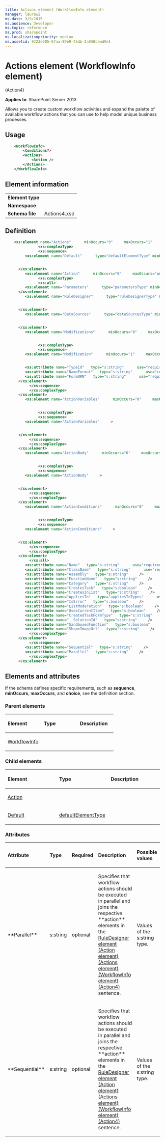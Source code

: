 ```yaml
---
title: Actions element (WorkflowInfo element)
manager: laurawi
ms.date: 3/9/2015
ms.audience: Developer
ms.topic: reference
ms.prod: sharepoint
ms.localizationpriority: medium
ms.assetid: 9323e205-67aa-89b9-45db-2a050cead9e1
---
```


# Actions element (WorkflowInfo element) 

(Action4)

**Applies to**: SharePoint Server 2013

Allows you to create custom workflow activities and expand the palette of available workflow actions that you can use to help model unique business processes.

## Usage

```XML
    <WorkflowInfo>
        <Conditions?>
        <Actions>
            <Action />
        </Actions>
    </WorkflowInfo>
```

## Element information

|   |   |
|---|---|
| **Element type**  |  |
| **Namespace**     |  |
| **Schema file**   | Actions4.xsd |


## Definition

```XML
    <xs:element name="Actions"      minOccurs="0"     maxOccurs="1"    >
               <xs:complexType>
               <xs:sequence>
         <xs:element name="Default"      type="defaultElementType" minOccurs="0"     maxOccurs="1"    >


      </xs:element>  
         <xs:element name="Action"      minOccurs="0"     maxOccurs="unbounded"    >
               <xs:complexType>
               <xs:all>
         <xs:element name="Parameters"      type="parametersType" minOccurs="0"     maxOccurs="1"    >
      </xs:element>  
         <xs:element name="RuleDesigner"      type="ruleDesignerType" minOccurs="1"     maxOccurs="1"    >


      </xs:element>  
         <xs:element name="DataSources"      type="dataSourcesType" minOccurs="0"     maxOccurs="1"    >


      </xs:element>  
         <xs:element name="Modifications"      minOccurs="0"     maxOccurs="1"    >


               <xs:complexType>
               <xs:sequence>
         <xs:element name="Modification"      minOccurs="1"     maxOccurs="unbounded"    >


         <xs:attribute name="TypeId"   type="s:string"      use="required"     />
         <xs:attribute name="NameFormat"   type="s:string"      use="required"     />
         <xs:attribute name="FormURN"   type="s:string"      use="required"     />
      </xs:element>  
           </xs:sequence>
           </xs:complexType>
      </xs:element>  
         <xs:element name="ActionVariables"      minOccurs="0"     maxOccurs="1"    >


               <xs:complexType>
               <xs:sequence>
         <xs:element name="ActionVariables"     >


      </xs:element>  
           </xs:sequence>
           </xs:complexType>
      </xs:element>  
         <xs:element name="ActionBody"      minOccurs="0"     maxOccurs="1"    >


               <xs:complexType>
               <xs:sequence>
         <xs:element name="ActionBody"     >


      </xs:element>  
           </xs:sequence>
           </xs:complexType>
      </xs:element>  
         <xs:element name="ActionConditions"      minOccurs="0"     maxOccurs="1"    >


               <xs:complexType>
               <xs:sequence>
         <xs:element name="ActionConditions"     >


      </xs:element>  
           </xs:sequence>
           </xs:complexType>
      </xs:element>  
           </xs:all>
         <xs:attribute name="Name"   type="s:string"      use="required"     />
         <xs:attribute name="ClassName"   type="s:string"      use="required"     />
         <xs:attribute name="Assembly"   type="s:string"     />
         <xs:attribute name="FunctionName"   type="s:string"     />
         <xs:attribute name="Category"   type="s:string"     />
         <xs:attribute name="CreatesTask"   type="s:boolean"     />
         <xs:attribute name="CreatesInList"   type="s:string"     />
         <xs:attribute name="AppliesTo"   type="appliesToTypes"      use="required"     />
         <xs:attribute name="IsError"   type="s:boolean"     />
         <xs:attribute name="ListModeration"   type="s:boolean"     />
         <xs:attribute name="UsesCurrentItem"   type="s:boolean"     />
         <xs:attribute name="CreatedTaskFormType"   type="s:string"     />
         <xs:attribute name="__SolutionId"   type="s:string"     />
         <xs:attribute name="SandboxedFunction"   type="s:boolean"     />
         <xs:attribute name="ShapeImageUrl"   type="s:string"     />
           </xs:complexType>
      </xs:element>  
           </xs:sequence>
         <xs:attribute name="Sequential"   type="s:string"     />
         <xs:attribute name="Parallel"   type="s:string"     />
           </xs:complexType>
      </xs:element>  
```

## Elements and attributes

If the schema defines specific requirements, such as **sequence**, **minOccurs**, **maxOccurs**, and **choice**, see the definition section.

### Parent elements

<table>
<colgroup>
<col width="33%" />
<col width="33%" />
<col width="33%" />
</colgroup>
<thead>
<tr class="header">
<th align="left"><p>Element</p></th>
<th align="left"><p>Type</p></th>
<th align="left"><p>Description</p></th>
</tr>
</thead>
<tbody>
<tr class="odd">
<td align="left"><p><a href="workflowinfo-element-action4.md">WorkflowInfo</a></p></td>
<td align="left"><p></p></td>
<td align="left"><p></p></td>
</tr>
</tbody>
</table>

### Child elements

<table>
<colgroup>
<col width="33%" />
<col width="33%" />
<col width="33%" />
</colgroup>
<thead>
<tr class="header">
<th align="left"><p>Element</p></th>
<th align="left"><p>Type</p></th>
<th align="left"><p>Description</p></th>
</tr>
</thead>
<tbody>
<tr class="odd">
<td align="left"><p><a href="action-element-actions-elementworkflowinfo-elementaction4.md">Action</a></p></td>
<td align="left"><p></p></td>
<td align="left"><p></p></td>
</tr>
<tr class="even">
<td align="left"><p><a href="default-element-actions-elementworkflowinfo-elementaction4.md">Default</a></p></td>
<td align="left"><p><a href="defaultelementtype-complextype-action4.md">defaultElementType</a></p></td>
<td align="left"><p></p></td>
</tr>
</tbody>
</table>

### Attributes

<table>
<colgroup>
<col width="15%" />
<col width="15%" />
<col width="15%" />
<col width="35%" />
<col width="20%" />

</colgroup>
<thead>
<tr class="header">
<th align="left"><p>Attribute</p></th>
<th align="left"><p>Type</p></th>
<th align="left"><p>Required</p></th>
<th align="left"><p>Description</p></th>
<th align="left"><p>Possible values</p></th>
</tr>
</thead>
<tbody>
<tr class="odd">
<td align="left"><p>**Parallel**</p></td>
<td align="left"><p>s:string</p></td>
<td align="left"><p>optional</p></td>
<td align="left"><p>Specifies that workflow actions should be executed in parallel and joins the respective **action** elements in the <span sdata="link"><a href="ruledesigner-element-action-elementactions-elementworkflowinfo-elementaction4.md">RuleDesigner element (Action element) (Actions element) (WorkflowInfo element) (Action4)</a></span> sentence.</p></td>
<td align="left"><p>Values of the s:string type.</p></td>
</tr>
<tr class="even">
<td align="left"><p>**Sequential**</p></td>
<td align="left"><p>s:string</p></td>
<td align="left"><p>optional</p></td>
<td align="left"><p>Specifies that workflow actions should be executed in parallel and joins the respective **action** elements in the <span sdata="link"><a href="ruledesigner-element-action-elementactions-elementworkflowinfo-elementaction4.md">RuleDesigner element (Action element) (Actions element) (WorkflowInfo element) (Action4)</a></span> sentence.</p></td>
<td align="left"><p>Values of the s:string type.</p></td>
</tr>
</tbody>
</table>








